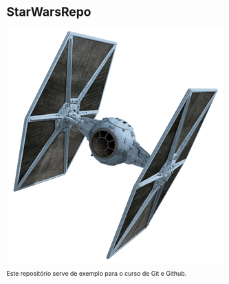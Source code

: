 # StarWarsRepo

![TIE Fighter](./tiefighter.png)

Este repositório serve de exemplo para o curso de Git e Github.
